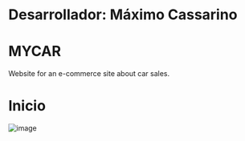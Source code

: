 # Desarrollador: Máximo Cassarino

# MYCAR

Website for an e-commerce site about car sales.

# Inicio

![image](https://github.com/maxicassarino/mycar/blob/main/assets/images/inicio.jpg)
